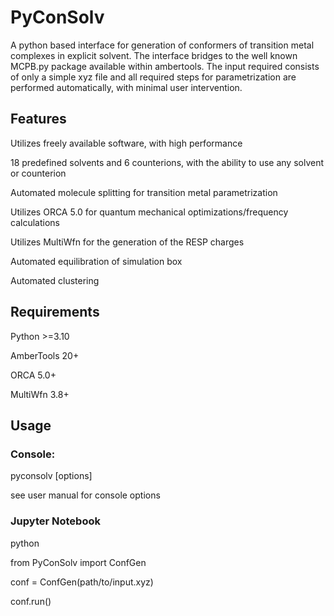 
# PyConSolv

A python based interface for generation of conformers of transition metal complexes in explicit solvent.
The interface bridges to the well known MCPB.py package available within ambertools. The input required 
consists of only a simple xyz file and all required steps for parametrization are performed automatically,
with minimal user intervention.



## Features
Utilizes freely available software, with high performance

18 predefined solvents and 6 counterions, with the ability to use any solvent or counterion

Automated molecule splitting for transition metal parametrization

Utilizes ORCA 5.0 for quantum mechanical optimizations/frequency calculations

Utilizes MultiWfn for the generation of the RESP charges

Automated equilibration of simulation box

Automated clustering


## Requirements

Python >=3.10

AmberTools 20+

ORCA 5.0+

MultiWfn 3.8+

## Usage

### Console:
pyconsolv [options]

see user manual for console options


### Jupyter Notebook

python

from PyConSolv import ConfGen

conf = ConfGen(path/to/input.xyz)

conf.run()



